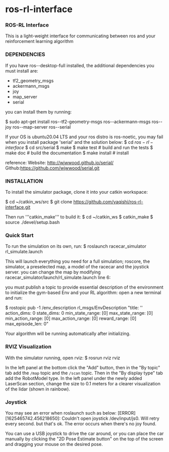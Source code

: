 # ros-rl-interface

### ROS-RL Interface
This is a light-weight interface for communicating between ros and your reinforcement learning algorithm

### DEPENDENCIES
If you have ros-<distro>-desktop-full installed, the additional dependencies you must install are:

- tf2_geometry_msgs
- ackermann_msgs
- joy
- map_server
- serial

you can install them by running:

$ sudo apt-get install ros-<distro>-tf2-geometry-msgs ros-<distro>-ackermann-msgs ros-<distro>-joy ros-<distro>-map-server ros-<distro>-serial

If your OS is ubuntu20.04 LTS and your ros distro is ros-noetic, you may fail when you install package 'serial' and the solution below:
$ cd $ros-rl-interface$
$ cd src/serial
$ make
$ make test # build and run the tests
$ make doc # build the documentation
$ make install # install

reference:
Website: http://wjwwood.github.io/serial/
Github:https://github.com/wjwwood/serial.git

### INSTALLATION
To install the simulator package, clone it into your catkin workspace:

$ cd ~/catkin_ws/src
$ git clone https://github.com/yaqishi/ros-rl-interface.git

Then run '''catkin_make''' to build it:
$ cd ~/catkin_ws
$ catkin_make
$ source ./devel/setup.bash

### Quick Start
To run the simulation on its own, run:
$ roslaunch racecar_simulator rl_simulate.launch

This will launch everything you need for a full simulation; roscore, the simulator, a preselected map, a model of the racecar and the joystick server.
you can change the map by modifying racecar_simulator/launch/rl_simulate.launch line 6:
  <arg name="map" default="YOUR_MAP_PATH"/>
  
you must publish a topic to provide essential description of the environment to initialize the gym-based Env and your RL algorithm:
open a new terminal and run:

$ rostopic pub -1 /env_description rl_msgs/EnvDescription "title: ''
action_dims: 0
state_dims: 0
min_state_range: [0]
max_state_range: [0]
min_action_range: [0]
max_action_range: [0]
reward_range: [0]
max_episode_len: 0" 

Your algorithm will be running automatically after initializing.

### RVIZ Visualization
With the simulator running, open rviz:
$ rosrun rviz rviz

In the left panel at the bottom click the "Add" button, then in the "By topic" tab add the ```/map``` topic and the ```/scan``` topic.
Then in the "By display type" tab add the RobotModel type.
In the left panel under the newly added LaserScan section, change the size to 0.1 meters for a clearer visualization of the lidar (shown in rainbow).

### Joystick
You may see an error when roslaunch such as below:
[ERROR] [1625465742.456218650]: Couldn't open joystick /dev/input/js0. Will retry every second.
but that's ok. The error occurs when there's no joy found.

You can use a USB joystick to drive the car around, or you can place the car manually by clicking the "2D Pose Estimate button" on the top of the screen and dragging your mouse on the desired pose.
